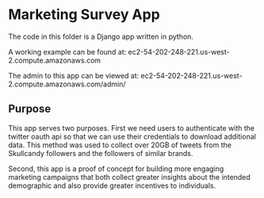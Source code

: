 Marketing Survey App
===============

The code in this folder is a Django app written in python.

A working example can be found at: ec2-54-202-248-221.us-west-2.compute.amazonaws.com

The admin to this app can be viewed at: ec2-54-202-248-221.us-west-2.compute.amazonaws.com/admin/


Purpose
----------
This app serves two purposes. First we need users to authenticate with the twitter oauth api so that we can use their credentials to download additional data. This method was used to collect over 20GB of tweets from the Skullcandy followers and the followers of similar brands.

Second, this app is a proof of concept for building more engaging marketing campaigns that both collect greater insights about the intended demographic and also provide greater incentives to individuals.
